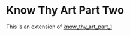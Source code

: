 # Know Thy Art Part Two
This is an extension of [know_thy_art_part_1](https://github.com/ryan-hk-koo/know_thy_art_part_1) 
